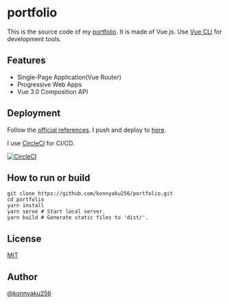 # portfolio

This is the source code of my [portfolio](https://konnyaku256.dev).
It is made of Vue.js.
Use [Vue CLI](https://cli.vuejs.org) for development tools.

## Features
- Single-Page Application(Vue Router)
- Progressive Web Apps
- Vue 3.0 Composition API

## Deployment
Follow the [official references](https://cli.vuejs.org/guide/deployment.html).
I push and deploy to [here](https://github.com/konnyaku256/konnyaku256.github.io).

I use [CircleCI](https://circleci.com/) for CI/CD.

[![CircleCI](https://circleci.com/gh/konnyaku256/portfolio/tree/master.svg?style=svg)](https://circleci.com/gh/konnyaku256/portfolio/tree/master)

## How to run or build
```
git clone https://github.com/konnyaku256/portfolio.git
cd portfolio
yarn install
yarn serve # Start local server.
yarn build # Generate static files to 'dist/'.
```

## License
[MIT](https://github.com/konnyaku256/portfolio/blob/master/LICENSE)

## Author
[@konnyaku256](https://twitter.com/konnyaku256)
